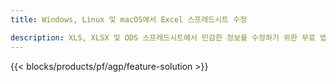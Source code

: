 ```yaml
---
title: Windows, Linux 및 macOS에서 Excel 스프레드시트 수정 

description: XLS, XLSX 및 ODS 스프레드시트에서 민감한 정보를 수정하기 위한 무료 앱 및 API
---
```

{{< blocks/products/pf/agp/feature-solution >}} 

